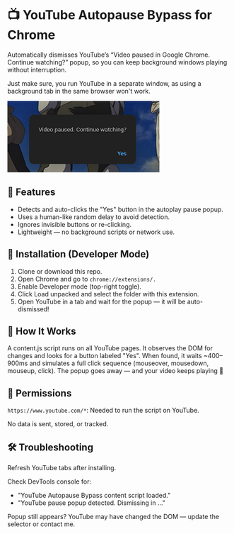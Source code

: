 # 📺 YouTube Autopause Bypass for Chrome
Automatically dismisses YouTube’s “Video paused in Google Chrome. Continue watching?” popup, so you can keep background windows playing without interruption.

Just make sure, you run YouTube in a separate window, as using a background tab in the same browser won't work.

![](youtube-paused.png)

## 🚀 Features
- Detects and auto-clicks the "Yes" button in the autoplay pause popup.
- Uses a human-like random delay to avoid detection.
- Ignores invisible buttons or re-clicking.
- Lightweight — no background scripts or network use.

## 🔧 Installation (Developer Mode)
1. Clone or download this repo.
2. Open Chrome and go to `chrome://extensions/.`
3. Enable Developer mode (top-right toggle).
4. Click Load unpacked and select the folder with this extension.
5. Open YouTube in a tab and wait for the popup — it will be auto-dismissed!

## 🧠 How It Works
A content.js script runs on all YouTube pages. It observes the DOM for changes and looks for a button labeled "Yes". When found, it waits ~400–900ms and simulates a full click sequence (mouseover, mousedown, mouseup, click). The popup goes away — and your video keeps playing 🎵


## 🔐 Permissions
`https://www.youtube.com/*`: Needed to run the script on YouTube.

No data is sent, stored, or tracked.

## 🛠 Troubleshooting
Refresh YouTube tabs after installing.

Check DevTools console for:
- "YouTube Autopause Bypass content script loaded."
- "YouTube pause popup detected. Dismissing in ..."

Popup still appears? YouTube may have changed the DOM — update the selector or contact me.